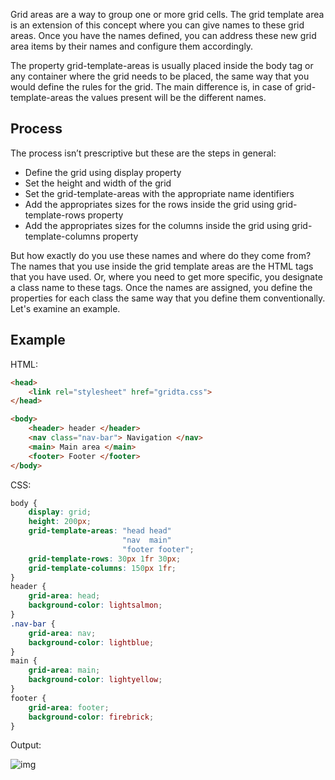 
Grid areas are a way to group one or more grid cells. The grid template area is an extension of this concept where you can give names to these grid areas. Once you have the names defined, you can address these new grid area items by their names and configure them accordingly.

The property grid-template-areas is usually placed inside the body tag or any container where the grid needs to be placed, the same way that you would define the rules for the grid. The main difference is, in case of grid-template-areas the values present will be the different names.

## Process

The process isn’t prescriptive but these are the steps in general:

- Define the grid using display property
- Set the height and width of the grid
- Set the grid-template-areas with the appropriate name identifiers
- Add the appropriates sizes for the rows inside the grid using grid-template-rows property
- Add the appropriates sizes for the columns inside the grid using grid-template-columns property

But how exactly do you use these names and where do they come from? The names that you use inside the grid template areas are the HTML tags that you have used. Or, where you need to get more specific, you designate a class name to these tags. Once the names are assigned, you define the properties for each class the same way that you define them conventionally. Let's examine an example.

## Example

HTML:

~~~html
<head>
	<link rel="stylesheet" href="gridta.css">
</head>

<body>
	<header> header </header>
	<nav class="nav-bar"> Navigation </nav>
	<main> Main area </main>
	<footer> Footer </footer>
</body>
~~~

CSS:

~~~css
body {
	display: grid;
	height: 200px;
	grid-template-areas: "head head"
						 "nav  main"
						 "footer footer";
	grid-template-rows: 30px 1fr 30px;
	grid-template-columns: 150px 1fr;
}
header {
	grid-area: head;
	background-color: lightsalmon;
}
.nav-bar {
	grid-area: nav;
	background-color: lightblue;
}
main {
	grid-area: main;
	background-color: lightyellow;
}
footer {
	grid-area: footer;
	background-color: firebrick;
}
~~~

Output:

![img](https://d3c33hcgiwev3.cloudfront.net/imageAssetProxy.v1/Pm4mQbrVRwquJkG61XcKeQ_27c5fa8cf96541579e7e92ba74aa1ae1_Picture13.png?expiry=1712448000000&hmac=rI3WgyHFCzbJI_e9S9hCCUmKfEdx7C4tIkYmGSm-WYQ)

